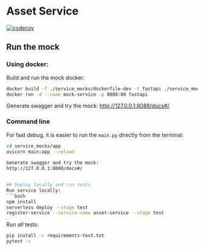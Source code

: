 # Asset Service
[![codecov](https://codecov.io/gh/jitsecurity/asset-service/branch/main/graph/badge.svg?token=8I4WSZE5C1)](https://codecov.io/gh/jitsecurity/asset-service)

## Run the mock
### Using docker:
Build and run the mock docker:
```bash
docker build -f ./service_mocks/dockerfile-dev -t fastapi ./service_mocks/
docker run -d --name mock-service -p 8088:80 fastapi
```
Generate swagger and try the mock:
http://127.0.0.1:8088/docs#/

### Command line
For fast debug, it is easier to run the `main.py` directly from the terminal:
```bash
cd service_mocks/app
uvicorn main:app --reload
      
Generate swagger and try the mock:
http://127.0.0.1:8000/docs#/


## Deploy locally and run tests
Run service locally:
```bash
npm install
serverless deploy --stage test
register-service --service-name asset-service --stage test
```
Run _all_ tests:
```bash
pip install -r requirements-test.txt
pytest -s
```

